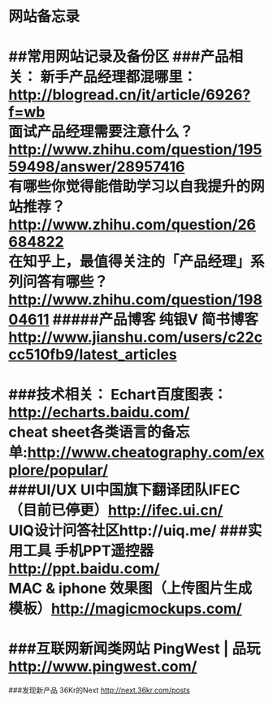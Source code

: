 网站备忘录
=======

##常用网站记录及备份区
###产品相关：
新手产品经理都混哪里：http://blogread.cn/it/article/6926?f=wb
<br>
面试产品经理需要注意什么？http://www.zhihu.com/question/19559498/answer/28957416
<br>
有哪些你觉得能借助学习以自我提升的网站推荐？http://www.zhihu.com/question/26684822
<br>
在知乎上，最值得关注的「产品经理」系列问答有哪些？http://www.zhihu.com/question/19804611
#####产品博客
纯银V 简书博客  http://www.jianshu.com/users/c22ccc510fb9/latest_articles<br>
=======
###技术相关：
Echart百度图表：http://echarts.baidu.com/
<br>
cheat sheet各类语言的备忘单:http://www.cheatography.com/explore/popular/
<br>
###UI/UX
UI中国旗下翻译团队IFEC（目前已停更）http://ifec.ui.cn/  <br>
UIQ设计问答社区http://uiq.me/
###实用工具
手机PPT遥控器 http://ppt.baidu.com/<br>
MAC & iphone 效果图（上传图片生成模板）http://magicmockups.com/<br>
=======
###互联网新闻类网站
PingWest | 品玩 http://www.pingwest.com/<br>
=======
###发现新产品
36Kr的Next http://next.36kr.com/posts
